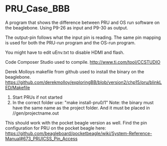 # PRU_Case_BBB
A program that shows the difference between PRU and OS run software on the beaglebone. 
Using P9-26 as input and P9-30 as output. 

The output-pin follows what the input pin is reading. The same pin mapping is used for both the PRU-run program and the OS-run program.

You might have to edit uEnv.txt to disable HDMI and flash.

Code Composer Studio used to compile. 
http://www.ti.com/tool/CCSTUDIO

Derek Molloys makefile from github used to install the binary on the beaglebone.
https://github.com/derekmolloy/exploringBB/blob/version2/chp15/pru/blinkLED/Makefile

1. Start PRUs if not started
2. In the correct folder use: "make install-pru0/1"
Note: the binary must have the same name as the project folder. And it must be placed in /<projectname>/gen/projectname.out
  

This should work with the pocket beagle version as well. 
Find the pin configuration for PRU on the pocket beagle here: https://github.com/beagleboard/pocketbeagle/wiki/System-Reference-Manual#673_PRUICSS_Pin_Access 

